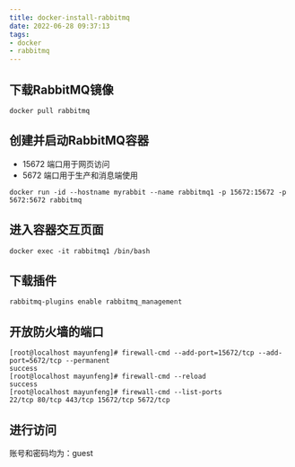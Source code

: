 ```yaml
---
title: docker-install-rabbitmq
date: 2022-06-28 09:37:13
tags:
- docker
- rabbitmq
---
```

## 下载RabbitMQ镜像

``` shell
docker pull rabbitmq
```

## 创建并启动RabbitMQ容器

- 15672 端口用于网页访问
- 5672 端口用于生产和消息端使用

``` shell
docker run -id --hostname myrabbit --name rabbitmq1 -p 15672:15672 -p 5672:5672 rabbitmq
```

## 进入容器交互页面

``` shell
docker exec -it rabbitmq1 /bin/bash
```

## 下载插件

``` shell
rabbitmq-plugins enable rabbitmq_management
```

## 开放防火墙的端口

``` shell
[root@localhost mayunfeng]# firewall-cmd --add-port=15672/tcp --add-port=5672/tcp --permanent
success
[root@localhost mayunfeng]# firewall-cmd --reload 
success
[root@localhost mayunfeng]# firewall-cmd --list-ports 
22/tcp 80/tcp 443/tcp 15672/tcp 5672/tcp
```



## 进行访问

账号和密码均为：guest

